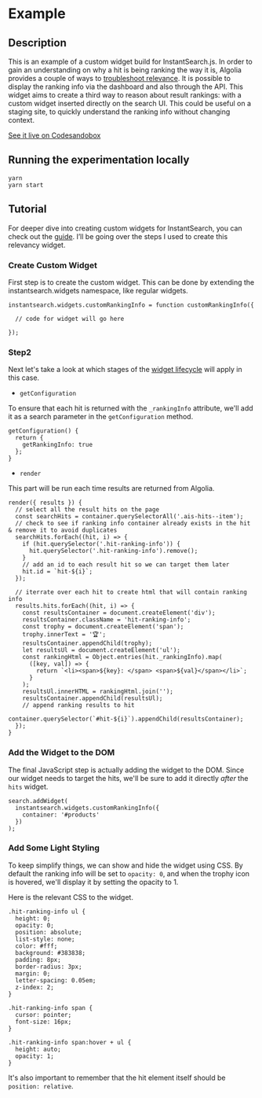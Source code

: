 # Example

## Description

This is an example of a custom widget build for InstantSearch.js. In order to gain an understanding on why a hit is being ranking the way it is, Algolia provides a couple of ways to [troubleshoot relevance](https://www.algolia.com/doc/tutorials/full-text-search/relevance/how-to-troubleshoot-relevance). It is possible to display the ranking info via the dashboard and also through the API. This widget aims to create a third way to reason about result rankings: with a custom widget inserted directly on the search UI. This could be useful on a staging site, to quickly understand the ranking info without changing context.

[See it live on Codesandobox](https://codesandbox.io/s/vq8kmjn8m5)

## Running the experimentation locally

```
yarn
yarn start
```

## Tutorial

For deeper dive into creating custom widgets for InstantSearch, you can check out the [guide](https://community.algolia.com/instantsearch.js/v2/guides/custom-widget.html). I’ll be going over the steps I used to create this relevancy widget.

### Create Custom Widget

First step is to create the custom widget. This can be done by extending the instantsearch.widgets namespace, like regular widgets.

```
instantsearch.widgets.customRankingInfo = function customRankingInfo({

  // code for widget will go here

});
```

### Step2

Next let's take a look at which stages of the [widget lifecycle](https://community.algolia.com/instantsearch.js/v2/guides/custom-widget.html#the-widget-lifecycle-and-api) will apply in this case.

* `getConfiguration`

To ensure that each hit is returned with the `_rankingInfo` attribute, we'll add it as a search parameter in the `getConfiguration` method.

```
getConfiguration() {
  return {
    getRankingInfo: true
  };
}
```

* `render`

This part will be run each time results are returned from Algolia.

```
render({ results }) {
  // select all the result hits on the page
  const searchHits = container.querySelectorAll('.ais-hits--item');
  // check to see if ranking info container already exists in the hit & remove it to avoid duplicates
  searchHits.forEach((hit, i) => {
    if (hit.querySelector('.hit-ranking-info')) {
      hit.querySelector('.hit-ranking-info').remove();
    }
    // add an id to each result hit so we can target them later
    hit.id = `hit-${i}`;
  });

  // iterrate over each hit to create html that will contain ranking info
  results.hits.forEach((hit, i) => {
    const resultsContainer = document.createElement('div');
    resultsContainer.className = 'hit-ranking-info';
    const trophy = document.createElement('span');
    trophy.innerText = '🏆';
    resultsContainer.appendChild(trophy);
    let resultsUl = document.createElement('ul');
    const rankingHtml = Object.entries(hit._rankingInfo).map(
      ([key, val]) => {
        return `<li><span>${key}: </span> <span>${val}</span></li>`;
      }
    );
    resultsUl.innerHTML = rankingHtml.join('');
    resultsContainer.appendChild(resultsUl);
    // append ranking results to hit
    container.querySelector(`#hit-${i}`).appendChild(resultsContainer);
  });
}
```

### Add the Widget to the DOM

The final JavaScript step is actually adding the widget to the DOM. Since our widget needs to target the hits, we'll be sure to add it directly _after_ the `hits` widget.

```
search.addWidget(
  instantsearch.widgets.customRankingInfo({
    container: '#products'
  })
);
```

### Add Some Light Styling

To keep simplify things, we can show and hide the widget using CSS. By default the ranking info will be set to `opacity: 0`, and when the trophy icon is hovered, we'll display it by setting the opacity to 1.

Here is the relevant CSS to the widget.

```
.hit-ranking-info ul {
  height: 0;
  opacity: 0;
  position: absolute;
  list-style: none;
  color: #fff;
  background: #383838;
  padding: 8px;
  border-radius: 3px;
  margin: 0;
  letter-spacing: 0.05em;
  z-index: 2;
}

.hit-ranking-info span {
  cursor: pointer;
  font-size: 16px;
}

.hit-ranking-info span:hover + ul {
  height: auto;
  opacity: 1;
}
```

It's also important to remember that the hit element itself should be `position: relative`.
